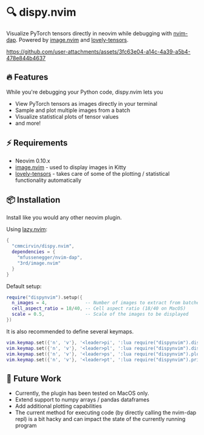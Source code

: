 # 🔍 dispy.nvim

Visualize PyTorch tensors directly in neovim while debugging with [nvim-dap](https://github.com/mfussenegger/nvim-dap). Powered by [image.nvim](https://github.com/3rd/image.nvim) and [lovely-tensors](https://github.com/xl0/lovely-tensors).

https://github.com/user-attachments/assets/3fc63e04-a14c-4a39-a5b4-478e844b4637

## 🔥 Features

While you're debugging your Python code, dispy.nvim lets you
- View PyTorch tensors as images directly in your terminal
- Sample and plot multiple images from a batch
- Visualize statistical plots of tensor values
- and more!

## ⚡️ Requirements
- Neovim 0.10.x
- [image.nvim](https://github.com/3rd/image.nvim) - used to display images in Kitty
- [lovely-tensors](https://github.com/xl0/lovely-tensors) - takes care of some of the plotting / statistical functionality automatically

## 📦 Installation

Install like you would any other neovim plugin.

Using [lazy.nvim](https://github.com/folke/lazy.nvim):
```lua
{
  "cmmcirvin/dispy.nvim",
  dependencies = {
    "mfussenegger/nvim-dap",
    "3rd/image.nvim"
  }
}
```

Default setup:

```lua
require("dispynvim").setup({
  n_images = 4,              -- Number of images to extract from batched tensors
  cell_aspect_ratio = 18/40, -- Cell aspect ratio (18/40 on MacOS)
  scale = 0.5,               -- Scale of the images to be displayed
})
```

It is also recommended to define several keymaps.

```lua
vim.keymap.set({'n', 'v'}, '<leader>pi', ':lua require("dispynvim").display_single_image()<CR>')
vim.keymap.set({'n', 'v'}, '<leader>pl', ':lua require("dispynvim").display_random_images()<CR>')
vim.keymap.set({'n', 'v'}, '<leader>ps', ':lua require("dispynvim").plot_statistics()<CR>')
vim.keymap.set({'n', 'v'}, '<leader>pt', ':lua require("dispynvim").print_statistics()<CR>')
```

## 🚧 Future Work
- Currently, the plugin has been tested on MacOS only.
- Extend support to numpy arrays / pandas dataframes
- Add additional plotting capabilities
- The current method for executing code (by directly calling the nvim-dap repl) is a bit hacky and can impact the state of the currently running program
